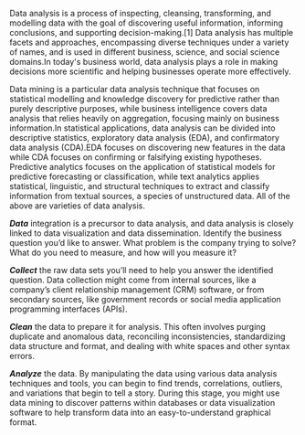 Data analysis is a process of inspecting, cleansing, transforming, and modelling data with the goal of discovering useful information, informing conclusions, and supporting decision-making.[1] Data analysis has multiple facets and approaches, encompassing diverse techniques under a variety of names, and is used in different business, science, and social science domains.In today's business world, data analysis plays a role in making decisions more scientific and helping businesses operate more effectively.

Data mining is a particular data analysis technique that focuses on statistical modelling and knowledge discovery for predictive rather than purely descriptive purposes, while business intelligence covers data analysis that relies heavily on aggregation, focusing mainly on business information.In statistical applications, data analysis can be divided into descriptive statistics, exploratory data analysis (EDA), and confirmatory data analysis (CDA).EDA focuses on discovering new features in the data while CDA focuses on confirming or falsifying existing hypotheses. Predictive analytics focuses on the application of statistical models for predictive forecasting or classification, while text analytics applies statistical, linguistic, and structural techniques to extract and classify information from textual sources, a species of unstructured data. All of the above are varieties of data analysis.

_**Data**_ integration is a precursor to data analysis, and data analysis is closely linked to data visualization and data dissemination.
Identify the business question you’d like to answer. What problem is the company trying to solve? What do you need to measure, and how will you measure it? 

_**Collect**_ the raw data sets you’ll need to help you answer the identified question. Data collection might come from internal sources, like a company’s client relationship management (CRM) software, or from secondary sources, like government records or social media application programming interfaces (APIs). 

_**Clean**_ the data to prepare it for analysis. This often involves purging duplicate and anomalous data, reconciling inconsistencies, standardizing data structure and format, and dealing with white spaces and other syntax errors.

_**Analyze**_ the data. By manipulating the data using various data analysis techniques and tools, you can begin to find trends, correlations, outliers, and variations that begin to tell a story. During this stage, you might use data mining to discover patterns within databases or data visualization software to help transform data into an easy-to-understand graphical format.

